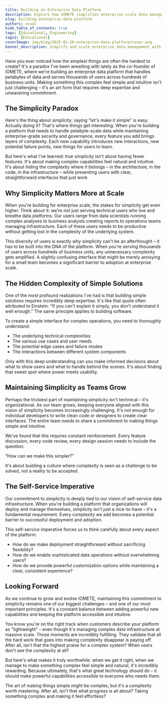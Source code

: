 ```yaml
---
title: Building an Enterprise Data Platform
description: Explore how IOMETE simplifies enterprise-scale data management through innovative design and functionality, empowering teams to handle petabyte-scale workloads efficiently.
slug: building-enterprise-data-platform
authors: vusal
hide_table_of_contents: true
tags: [Educational, Engineering]
tags2: [Educational]
coverImage: img/blog/2025-01-20-enterprise-data-platform/cover.png
banner_description: Simplify and scale enterprise data management with IOMETE's intuitive, powerful platform.
---
```


Have you ever noticed how the simplest things are often the hardest to create? It's a paradox I've been wrestling with lately as the co-founder of IOMETE, where we're building an enterprise data platform that handles petabytes of data and serves thousands of users across hundreds of business units. Making something this complex feel simple and intuitive isn't just challenging – it's an art form that requires deep expertise and unwavering commitment.

## **The Simplicity Paradox**

Here's the thing about simplicity: saying "let's make it simple" is easy. Actually doing it? That's where things get interesting. When you're building a platform that needs to handle petabyte-scale data while maintaining enterprise-grade security and governance, every feature you add brings layers of complexity. Each new capability introduces new interactions, new potential failure points, new things for users to learn.

But here's what I've learned: true simplicity isn't about having fewer features. It's about making complex capabilities feel natural and intuitive. It's about hiding the complexity where it belongs – in the architecture, in the code, in the infrastructure – while presenting users with clear, straightforward interfaces that just work.

## **Why Simplicity Matters More at Scale**

When you're building for enterprise scale, the stakes for simplicity get even higher. Think about it: we're not just serving technical users who live and breathe data platforms. Our users range from data scientists running complex analyses to business analysts creating reports to operations teams managing infrastructure. Each of these users needs to be productive without getting lost in the complexity of the underlying system.

This diversity of users is exactly why simplicity can't be an afterthought – it has to be built into the DNA of the platform. When you're serving thousands of users across hundreds of business units, any unnecessary complexity gets amplified. A slightly confusing interface that might be merely annoying for a small team becomes a significant barrier to adoption at enterprise scale.

## **The Hidden Complexity of Simple Solutions**

One of the most profound realizations I've had is that building simple solutions requires incredibly deep expertise. It's like that quote often attributed to Einstein: "If you can't explain it simply, you don't understand it well enough." The same principle applies to building software.

To create a simple interface for complex operations, you need to thoroughly understand:

- The underlying technical complexities
- The various use cases and user needs
- The potential edge cases and failure modes
- The interactions between different system components

Only with this deep understanding can you make informed decisions about what to show users and what to handle behind the scenes. It's about finding that sweet spot where power meets usability.

## **Maintaining Simplicity as Teams Grow**

Perhaps the trickiest part of maintaining simplicity isn't technical – it's organizational. As our team grows, keeping everyone aligned with this vision of simplicity becomes increasingly challenging. It's not enough for individual developers to write clean code or designers to create clear interfaces. The entire team needs to share a commitment to making things simple and intuitive.

We've found that this requires constant reinforcement. Every feature discussion, every code review, every design session needs to include the question: 


"How can we make this simpler?" 


It's about building a culture where complexity is seen as a challenge to be solved, not a reality to be accepted.

## **The Self-Service Imperative**

Our commitment to simplicity is deeply tied to our vision of self-service data infrastructure. When you're building a platform that organizations will deploy and manage themselves, simplicity isn't just a nice-to-have – it's a fundamental requirement. Every complexity we add becomes a potential barrier to successful deployment and adoption.

This self-service imperative forces us to think carefully about every aspect of the platform:

- How do we make deployment straightforward without sacrificing flexibility?
- How do we enable sophisticated data operations without overwhelming users?
- How do we provide powerful customization options while maintaining a clear, consistent experience?

## **Looking Forward**

As we continue to grow and evolve IOMETE, maintaining this commitment to simplicity remains one of our biggest challenges – and one of our most important principles. It's a constant balance between adding powerful new capabilities and keeping the platform accessible and intuitive.

You know you're on the right track when customers describe your platform as "lightweight" – even though it's managing complex data infrastructure at massive scale. Those moments are incredibly fulfilling. They validate that all the hard work that goes into making complexity disappear is paying off. After all, isn't that the highest praise for a complex system? When users don't see the complexity at all?

But here's what makes it truly worthwhile: when we get it right, when we manage to make something complex feel simple and natural, it's incredibly rewarding. Because ultimately, that's what great technology should do – it should make powerful capabilities accessible to everyone who needs them.

The art of making things simple might be complex, but it's a complexity worth mastering. After all, isn't that what progress is all about? Taking something complex and making it feel effortless?
